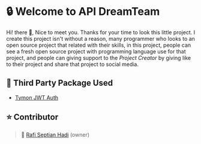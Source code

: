 # :lock: Welcome to API DreamTeam

Hi! there :wave:, Nice to meet you. Thanks for your time to look this little project. I create this project isn't without a reason, many programmer who looks to an open source project that related with their skills, in this project, people can see a fresh open source project with programming language use for that project, and people can giving support to the <em>Project Creator</em> by giving like to their project and share that project to social media.

## :rocket: Third Party Package Used
- [Tymon JWT Auth](https://jwt-auth.readthedocs.io/en/develop/)

## :star: Contributor
>:boy: [Rafi Septian Hadi](https://github.com/rafiseptian90) (owner)